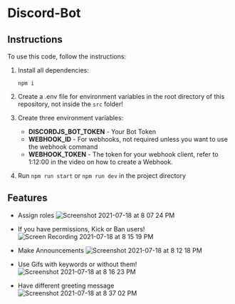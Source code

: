 # Discord-Bot

## Instructions

To use this code, follow the instructions:

1) Install all dependencies:

    `npm i`

2) Create a .env file for environment variables in the root directory of this repository, not inside the `src` folder!

3) Create three environment variables:
    - **DISCORDJS_BOT_TOKEN** - Your Bot Token
    - **WEBHOOK_ID** - For webhooks, not required unless you want to use the webhook command
    - **WEBHOOK_TOKEN** - The token for your webhook client, refer to 1:12:00 in the video on how to create a Webhook.

4) Run `npm run start` or `npm run dev` in the project directory

## Features

- Assign roles
![Screenshot 2021-07-18 at 8 07 24 PM](https://user-images.githubusercontent.com/67803385/126072146-444ec125-f7de-47b9-a9d4-9de932cd31e3.png)

- If you have permissions, Kick or Ban users!
![Screen Recording 2021-07-18 at 8 15 19 PM](https://user-images.githubusercontent.com/67803385/126072192-64700502-f84c-43c6-ac05-90d5c6377d76.gif)

- Make Announcements
![Screenshot 2021-07-18 at 8 12 18 PM](https://user-images.githubusercontent.com/67803385/126072250-eea2d2b3-4fc3-4ab1-8f76-91c265fb7bbc.png)

- Use Gifs with keywords or without them!
![Screenshot 2021-07-18 at 8 16 23 PM](https://user-images.githubusercontent.com/67803385/126072316-d2362816-067c-4f43-81c4-f6a6093fe467.png)

- Have different greeting message
![Screenshot 2021-07-18 at 8 37 02 PM](https://user-images.githubusercontent.com/67803385/126072269-d02bac1d-11a3-45cb-b871-e2813d2372c7.png)

